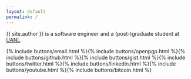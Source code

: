 ```yaml
---
layout: default
permalink: /
---
```


{{ site.author }} is a software engineer and a (post-)graduate student at
[UANL](http://www.uanl.mx).

{% include buttons/email.html %}{% include buttons/openpgp.html %}{% include buttons/github.html %}{% include buttons/gist.html %}{% include buttons/twitter.html %}{% include buttons/linkedin.html %}{% include buttons/youtube.html %}{% include buttons/bitcoin.html %}
